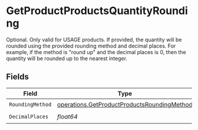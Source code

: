# GetProductProductsQuantityRounding

Optional. Only valid for USAGE products. If provided, the quantity will be rounded using the provided rounding method and decimal places. For example, if the method is "round up" and the decimal places is 0, then the quantity will be rounded up to the nearest integer.


## Fields

| Field                                                                                                      | Type                                                                                                       | Required                                                                                                   | Description                                                                                                |
| ---------------------------------------------------------------------------------------------------------- | ---------------------------------------------------------------------------------------------------------- | ---------------------------------------------------------------------------------------------------------- | ---------------------------------------------------------------------------------------------------------- |
| `RoundingMethod`                                                                                           | [operations.GetProductProductsRoundingMethod](../../models/operations/getproductproductsroundingmethod.md) | :heavy_check_mark:                                                                                         | N/A                                                                                                        |
| `DecimalPlaces`                                                                                            | *float64*                                                                                                  | :heavy_check_mark:                                                                                         | N/A                                                                                                        |
